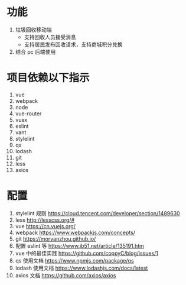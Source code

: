 # 功能

1. 垃圾回收移动端
   - 支持回收人员接受消息
   - 支持居民发布回收请求，支持商城积分兑换
2. 结合 pc 后端使用

# 项目依赖以下指示

1. vue
2. webpack
3. node
4. vue-router
5. vuex
6. eslint
7. vant
8. stylelint
9. qs
10. lodash
11. git
12. less
13. axios

# 配置

1. stylelint 规则 https://cloud.tencent.com/developer/section/1489630
2. less http://lesscss.org/#
3. vue https://cn.vuejs.org/
4. webpack https://www.webpackjs.com/concepts/
5. git https://morvanzhou.github.io/
6. 配置 eslint 等 https://www.jb51.net/article/135191.htm
7. vue 中的最佳实践 https://github.com/coppyC/blog/issues/1
8. qs 使用文档 https://www.npmjs.com/package/qs
9. lodash 使用文档 https://www.lodashjs.com/docs/latest
10. axios 文档 https://github.com/axios/axios

